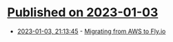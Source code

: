 # [Published on 2023-01-03](index.md)

* [2023-01-03, 21:13:45](https://news.ycombinator.com/item?id=34238150) - [Migrating from AWS to Fly.io](https://terrateam.io/blog/flying-away-from-aws)
